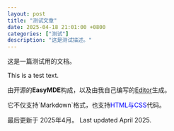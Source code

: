 ```yaml
---
layout: post
title: "测试文章"
date: 2025-04-18 21:01:00 +0800
categories: ["测试"]
description: "这是测试描述。"
---
```


<p class="zh">这是一篇测试用的文档。</p>
<p class="en">This is a test text.</p> 
<p>由开源的<strong>EasyMDE</strong>构成，以及由我自己编写的<a href="/admin/index">Editor</a>生成。 </p> 
<p>它不仅支持`Markdown`格式，也支持<span style="color: blue;">HTML与CSS</span>代码。</p> 
<div class="handwritten">
<span class="zh">最后更新于 2025年4月。</span>
<span class="en">Last updated April 2025.</span>
</div>